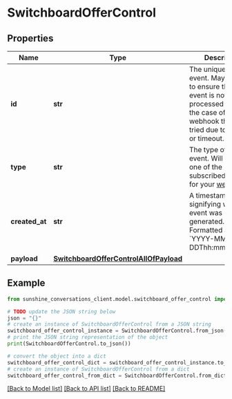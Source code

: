 # SwitchboardOfferControl


## Properties

Name | Type | Description | Notes
------------ | ------------- | ------------- | -------------
**id** | **str** | The unique ID of the event. May be used to ensure that an event is not processed twice in the case of a webhook that is re-tried due to an error or timeout. | [optional] 
**type** | **str** | The type of the event. Will match one of the subscribed triggers for your [webhook](#operation/CreateWebhook). | [optional] 
**created_at** | **str** | A timestamp signifying when the event was generated. Formatted as &#x60;YYYY-MM-DDThh:mm:ss.SSSZ&#x60;. | [optional] 
**payload** | [**SwitchboardOfferControlAllOfPayload**](SwitchboardOfferControlAllOfPayload.md) |  | [optional] 

## Example

```python
from sunshine_conversations_client.model.switchboard_offer_control import SwitchboardOfferControl

# TODO update the JSON string below
json = "{}"
# create an instance of SwitchboardOfferControl from a JSON string
switchboard_offer_control_instance = SwitchboardOfferControl.from_json(json)
# print the JSON string representation of the object
print(SwitchboardOfferControl.to_json())

# convert the object into a dict
switchboard_offer_control_dict = switchboard_offer_control_instance.to_dict()
# create an instance of SwitchboardOfferControl from a dict
switchboard_offer_control_from_dict = SwitchboardOfferControl.from_dict(switchboard_offer_control_dict)
```
[[Back to Model list]](../README.md#documentation-for-models) [[Back to API list]](../README.md#documentation-for-api-endpoints) [[Back to README]](../README.md)


